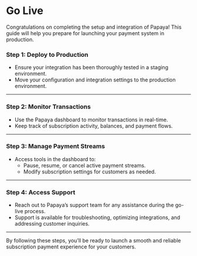 # Go Live

Congratulations on completing the setup and integration of Papaya! This guide will help you prepare for launching your payment system in production.

### **Step 1: Deploy to Production**

* Ensure your integration has been thoroughly tested in a staging environment.
* Move your configuration and integration settings to the production environment.

***

### **Step 2: Monitor Transactions**

* Use the Papaya dashboard to monitor transactions in real-time.
* Keep track of subscription activity, balances, and payment flows.

***

### **Step 3: Manage Payment Streams**

* Access tools in the dashboard to:
  * Pause, resume, or cancel active payment streams.
  * Modify subscription settings for customers as needed.

***

### **Step 4: Access Support**

* Reach out to Papaya’s support team for any assistance during the go-live process.
* Support is available for troubleshooting, optimizing integrations, and addressing customer inquiries.

***

By following these steps, you’ll be ready to launch a smooth and reliable subscription payment experience for your customers.
